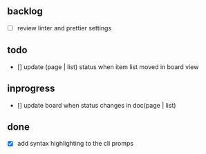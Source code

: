 ## backlog 

- [ ] review linter and prettier settings

## todo

- [] update (page | list) status when item list moved in board view

## inprogress

- [] update board when status changes in doc(page | list)

## done

- [x] add syntax highlighting to the cli promps